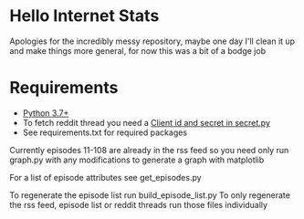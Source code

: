 # Hello Internet Stats
Apologies for the incredibly messy repository, maybe one day I'll clean it up and make things more general, for now this was a bit of a bodge job

# Requirements
* [Python 3.7+](https://python.org)
* To fetch reddit thread you need a [Client id and secret in secret.py](https://github.com/reddit-archive/reddit/wiki/OAuth2-Quick-Start-Example)
* See requirements.txt for required packages

Currently episodes 11-108 are already in the rss feed so you need only run graph.py with any modifications to generate a graph with matplotlib

For a list of episode attributes see get_episodes.py

To regenerate the episode list run build_episode_list.py
To only regenerate the rss feed, episode list or reddit threads run those files individually